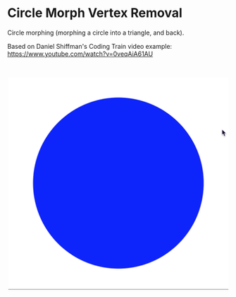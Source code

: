 # Circle Morph Vertex Removal #

Circle morphing (morphing a circle into a triangle, and back).

Based on Daniel Shiffman's Coding Train video example:
https://www.youtube.com/watch?v=0veqAiA61AU

</br>
<p align="center">
 <img src="gif/animation.gif" width="500px"/>
</p>
